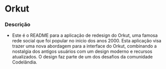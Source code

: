 # Orkut

### Descrição
- Este é o README para a aplicação de redesign do Orkut, uma famosa rede social que foi popular no início dos anos 2000. Esta aplicação visa trazer uma nova abordagem para a interface do Orkut, combinando a nostalgia dos antigos usuários com um design moderno e recursos atualizados. O design faz parte de um dos desafios da comunidade Codelândia.
